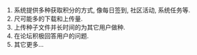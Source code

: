 1. 系统提供多种获取积分的方式, 像每日签到, 社区活动, 系统任务等.
1. 尺可能多的下载和上传量.
1. 上传种子文件并长时间的为其它用户做种.
1. 在论坛积极回答用户的问题.
1. 其它更多...
